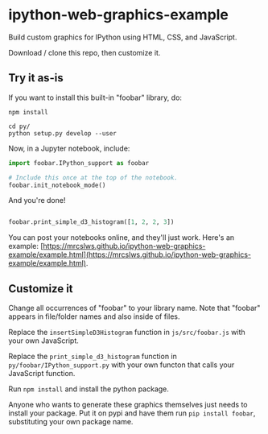 # ipython-web-graphics-example

Build custom graphics for IPython using HTML, CSS, and JavaScript.

Download / clone this repo, then customize it.

## Try it as-is

If you want to install this built-in "foobar" library, do:

~~~
npm install

cd py/
python setup.py develop --user
~~~

Now, in a Jupyter notebook, include:

~~~python
import foobar.IPython_support as foobar

# Include this once at the top of the notebook.
foobar.init_notebook_mode()
~~~

And you're done!

~~~python

foobar.print_simple_d3_histogram([1, 2, 2, 3])

~~~

You can post your notebooks online, and they'll just work. Here's an example: [https://mrcslws.github.io/ipython-web-graphics-example/example.html](https://mrcslws.github.io/ipython-web-graphics-example/example.html).


## Customize it

Change all occurrences of "foobar" to your library name. Note that "foobar" appears in file/folder names and also inside of files.

Replace the `insertSimpleD3Histogram` function in `js/src/foobar.js` with your own JavaScript.

Replace the `print_simple_d3_histogram` function in `py/foobar/IPython_support.py` with your own functon that calls your JavaScript function.

Run `npm install` and install the python package.

Anyone who wants to generate these graphics themselves just needs to install your package. Put it on pypi and have them run `pip install foobar`, substituting your own package name.
